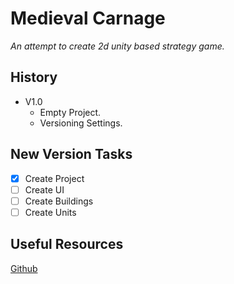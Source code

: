Medieval Carnage
===
*An attempt to create 2d unity based strategy game.*


## History

- V1.0
    - Empty Project.
    - Versioning Settings.


## New Version Tasks

- [x] Create Project
- [ ] Create UI
- [ ] Create Buildings
- [ ] Create Units

## Useful Resources
[Github](http://www.github.com)